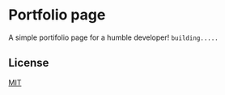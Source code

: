 # Portfolio page
A simple portifolio page for a humble developer!
` building..... `
## License
[MIT](https://github.com/GuriZenit/portfolio-page/blame/main/LICENSE)